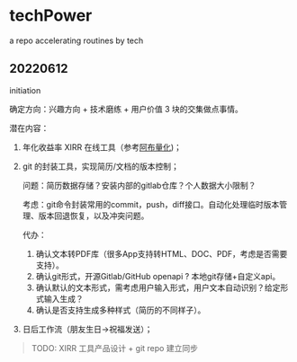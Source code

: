 # techPower

a repo accelerating routines by tech

## 20220612

initiation  

确定方向：兴趣方向 + 技术磨练 + 用户价值 3 块的交集做点事情。   

潜在内容：
  
1. 年化收益率 XIRR 在线工具（参考[阿布量化](https://www.abuquant.com/index))；

2. git 的封装工具，实现简历/文档的版本控制；
    
    问题：简历数据存储？安装内部的gitlab仓库？个人数据大小限制？
    
    考虑：git命令封装常用的commit，push，diff接口。自动化处理临时版本管理、版本回退恢复，以及冲突问题。
    
    代办：
    
    1. 确认文本转PDF库（很多App支持转HTML、DOC、PDF，考虑是否需要支持）。
    2. 确认git形式，开源Gitlab/GitHub openapi ? 本地git存储+自定义api。
    3. 确认默认的文本形式，需考虑用户输入形式，用户文本自动识别？给定形式输入生成？
    4. 确认是否支持生成多种样式（简历的不同样子）。

3. 日后工作流（朋友生日->祝福发送）；

> TODO: XIRR 工具产品设计 + git repo 建立同步

